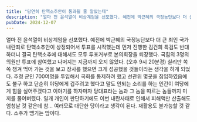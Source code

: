 ```yaml
---
title: "당연히 탄핵소추안이 통과될 줄 알았는데"
description: "얼마 전 윤석열이 비상계엄을 선포했다. 예전에 박근혜의 국정농단보다 더 큰 죄인 국가내란죄로 탄핵소추안이 상정되어서 투표를 시작했는데 먼저 진행한 김건희 특검도 반대하더니 결국 탄핵소추에 대해서도 모두 투표거부로 본의회장을 퇴장했다. 국힘의 3명의 의원만 투표에 참여했고 나머지는 지금까..."
pubDate: 2024-12-07
---
```


얼마 전 윤석열이 비상계엄을 선포했다. 예전에 박근혜의 국정농단보다 더 큰 죄인 국가내란죄로 탄핵소추안이 상정되어서 투표를 시작했는데 먼저 진행한 김건희 특검도 반대하더니 결국 탄핵소추에 대해서도 모두 투표거부로 본의회장을 퇴장했다. 국힘의 3명의 의원만 투표에 참여했고 나머지는 지금까지 오지 않았다. (오후 9시 20분경) 실리만 쏙쏙 챙겨 먹어 가는 것을 보고 장사를 했으면 크게 성공했을 것들이라는 생각을 하게 되었다. 추정 군인 700여명을 투입해서 국회를 통제하려 했고 선관위 몇곳을 침입하였음에도 불구 하고 단순히 야당에게 겁주려고 했다고 말도 안되는 소리를 하는 인간이 여당에게 힘을 실어주겠다고 이야기를 하자마자 당대표라는 놈과 그 놈을 따르는 놈들까지 미끼를 물어버렸다. 일개 개인이 판단하기에도 이번 내란사태로 인해서 피해액만 산출해도 엄청날 것 같은데 참… 여러모로 대단한 당이라고 생각이 된다. 재활용도 불가능할 것 같다. 소주가 떙기는 밤이다.

